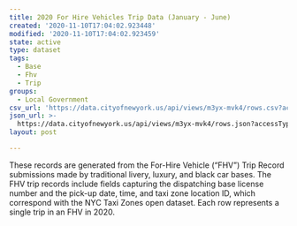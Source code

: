 ```yaml
---
title: 2020 For Hire Vehicles Trip Data (January - June)
created: '2020-11-10T17:04:02.923448'
modified: '2020-11-10T17:04:02.923459'
state: active
type: dataset
tags:
  - Base
  - Fhv
  - Trip
groups:
  - Local Government
csv_url: 'https://data.cityofnewyork.us/api/views/m3yx-mvk4/rows.csv?accessType=DOWNLOAD'
json_url: >-
  https://data.cityofnewyork.us/api/views/m3yx-mvk4/rows.json?accessType=DOWNLOAD
layout: post

---
```

These records are generated from the For-Hire Vehicle (“FHV”) Trip Record submissions made by traditional livery, luxury, and black car bases. The FHV trip records include fields capturing the dispatching base license number and the pick-up date, time, and taxi zone location ID, which correspond with the NYC Taxi Zones open dataset. Each row represents a single trip in an FHV in 2020.
